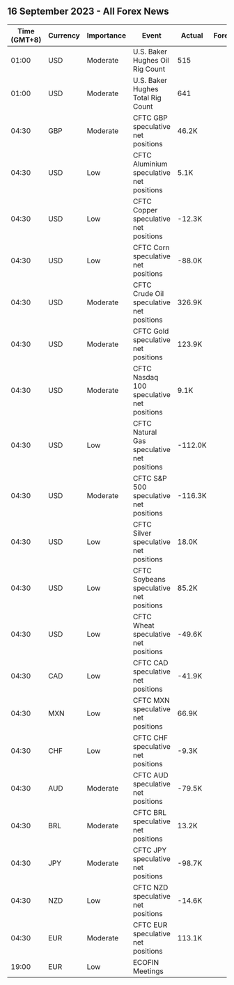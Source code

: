 ## 16 September 2023 - All Forex News

| Time (GMT+8) | Currency | Importance | Event | Actual | Forecast | Previous |
|------|----------|------------|-------|--------|----------|----------|
| 01:00 | USD | Moderate | U.S. Baker Hughes Oil Rig Count | 515 |  | 513 |
| 01:00 | USD | Moderate | U.S. Baker Hughes Total Rig Count | 641 |  | 632 |
| 04:30 | GBP | Moderate | CFTC GBP speculative net positions | 46.2K |  | 46.4K |
| 04:30 | USD | Low | CFTC Aluminium speculative net positions | 5.1K |  | 5.0K |
| 04:30 | USD | Low | CFTC Copper speculative net positions | -12.3K |  | -6.8K |
| 04:30 | USD | Low | CFTC Corn speculative net positions | -88.0K |  | -45.6K |
| 04:30 | USD | Moderate | CFTC Crude Oil speculative net positions | 326.9K |  | 299.3K |
| 04:30 | USD | Moderate | CFTC Gold speculative net positions | 123.9K |  | 138.0K |
| 04:30 | USD | Moderate | CFTC Nasdaq 100 speculative net positions | 9.1K |  | 13.6K |
| 04:30 | USD | Low | CFTC Natural Gas speculative net positions | -112.0K |  | -118.3K |
| 04:30 | USD | Moderate | CFTC S&P 500 speculative net positions | -116.3K |  | -144.2K |
| 04:30 | USD | Low | CFTC Silver speculative net positions | 18.0K |  | 26.8K |
| 04:30 | USD | Low | CFTC Soybeans speculative net positions | 85.2K |  | 87.3K |
| 04:30 | USD | Low | CFTC Wheat speculative net positions | -49.6K |  | -46.4K |
| 04:30 | CAD | Low | CFTC CAD speculative net positions | -41.9K |  | -25.0K |
| 04:30 | MXN | Low | CFTC MXN speculative net positions | 66.9K |  | 67.5K |
| 04:30 | CHF | Low | CFTC CHF speculative net positions | -9.3K |  | -5.3K |
| 04:30 | AUD | Moderate | CFTC AUD speculative net positions | -79.5K |  | -83.5K |
| 04:30 | BRL | Moderate | CFTC BRL speculative net positions | 13.2K |  | 13.9K |
| 04:30 | JPY | Moderate | CFTC JPY speculative net positions | -98.7K |  | -97.1K |
| 04:30 | NZD | Low | CFTC NZD speculative net positions | -14.6K |  | -14.0K |
| 04:30 | EUR | Moderate | CFTC EUR speculative net positions | 113.1K |  | 136.2K |
| 19:00 | EUR | Low | ECOFIN Meetings |  |  |  |
